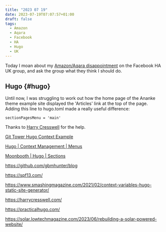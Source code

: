 ```yaml
---
title: "2023 07 19"
date: 2023-07-19T07:07:57+01:00
draft: false
tags:
  - Amazon
  - Aqara
  - Facebook
  - HA
  - Hugo
  - UK
---
```

Today I moan about my [Amazon/Aqara disappointment](/posts/2023-07-17) on the Facebook HA UK group, and ask the group what they think I should do.

## Hugo {#hugo}

Until now, I was struggling to work out how the home page of the Ananke theme example site displayed the 'Articles' link at the top of the page. Adding this line to hugo.toml made a really useful difference:
```
sectionPagesMenu = 'main'
```

Thanks to [Harry Cresswell](https://harrycresswell.com/writing/menus-in-hugo/) for the help.

[Git Tower Hugo Context Example](https://github.com/gittower/hugo-context-example)

[Hugo | Context Management | Menus](https://gohugo.io/content-management/menus/)

[Moonbooth | Hugo | Sections](https://moonbooth.com/hugo/sections/)

https://github.com/gbmhunter/blog

https://spf13.com/

https://www.smashingmagazine.com/2021/02/context-variables-hugo-static-site-generator/

https://harrycresswell.com/

https://practicalhugo.com/

https://solar.lowtechmagazine.com/2023/06/rebuilding-a-solar-powered-website/

